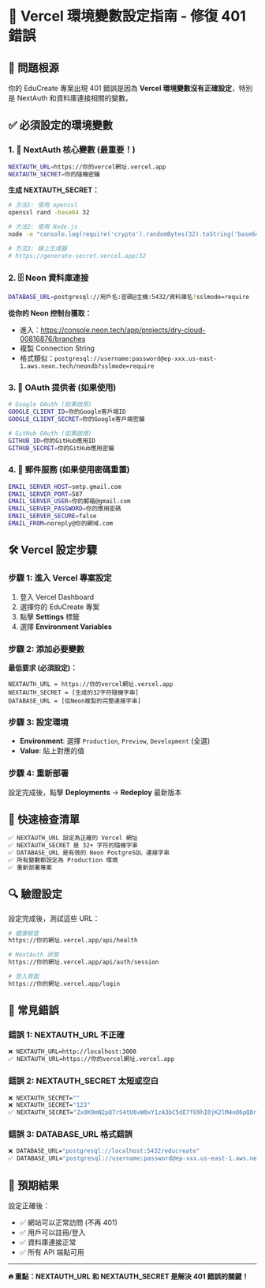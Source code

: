 # 🔧 Vercel 環境變數設定指南 - 修復 401 錯誤

## 🚨 問題根源

你的 EduCreate 專案出現 401 錯誤是因為 **Vercel 環境變數沒有正確設定**，特別是 NextAuth 和資料庫連接相關的變數。

## ✅ 必須設定的環境變數

### 1. 🔐 NextAuth 核心變數 (最重要！)

```bash
NEXTAUTH_URL=https://你的vercel網址.vercel.app
NEXTAUTH_SECRET=你的隨機密鑰
```

**生成 NEXTAUTH_SECRET：**
```bash
# 方法1: 使用 openssl
openssl rand -base64 32

# 方法2: 使用 Node.js
node -e "console.log(require('crypto').randomBytes(32).toString('base64'))"

# 方法3: 線上生成器
# https://generate-secret.vercel.app/32
```

### 2. 🗄️ Neon 資料庫連接

```bash
DATABASE_URL=postgresql://用戶名:密碼@主機:5432/資料庫名?sslmode=require
```

**從你的 Neon 控制台獲取：**
- 進入：https://console.neon.tech/app/projects/dry-cloud-00816876/branches
- 複製 Connection String
- 格式類似：`postgresql://username:password@ep-xxx.us-east-1.aws.neon.tech/neondb?sslmode=require`

### 3. 🔑 OAuth 提供者 (如果使用)

```bash
# Google OAuth (如果啟用)
GOOGLE_CLIENT_ID=你的Google客戶端ID
GOOGLE_CLIENT_SECRET=你的Google客戶端密鑰

# GitHub OAuth (如果啟用)
GITHUB_ID=你的GitHub應用ID
GITHUB_SECRET=你的GitHub應用密鑰
```

### 4. 📧 郵件服務 (如果使用密碼重置)

```bash
EMAIL_SERVER_HOST=smtp.gmail.com
EMAIL_SERVER_PORT=587
EMAIL_SERVER_USER=你的郵箱@gmail.com
EMAIL_SERVER_PASSWORD=你的應用密碼
EMAIL_SERVER_SECURE=false
EMAIL_FROM=noreply@你的網域.com
```

## 🛠️ Vercel 設定步驟

### 步驟 1: 進入 Vercel 專案設定
1. 登入 Vercel Dashboard
2. 選擇你的 EduCreate 專案
3. 點擊 **Settings** 標籤
4. 選擇 **Environment Variables**

### 步驟 2: 添加必要變數

**最低要求 (必須設定)：**
```
NEXTAUTH_URL = https://你的vercel網址.vercel.app
NEXTAUTH_SECRET = [生成的32字符隨機字串]
DATABASE_URL = [從Neon複製的完整連接字串]
```

### 步驟 3: 設定環境
- **Environment**: 選擇 `Production`, `Preview`, `Development` (全選)
- **Value**: 貼上對應的值

### 步驟 4: 重新部署
設定完成後，點擊 **Deployments** → **Redeploy** 最新版本

## 🎯 快速檢查清單

```bash
✅ NEXTAUTH_URL 設定為正確的 Vercel 網址
✅ NEXTAUTH_SECRET 是 32+ 字符的隨機字串
✅ DATABASE_URL 是有效的 Neon PostgreSQL 連接字串
✅ 所有變數都設定為 Production 環境
✅ 重新部署專案
```

## 🔍 驗證設定

設定完成後，測試這些 URL：

```bash
# 健康檢查
https://你的網址.vercel.app/api/health

# NextAuth 狀態
https://你的網址.vercel.app/api/auth/session

# 登入頁面
https://你的網址.vercel.app/login
```

## 🚨 常見錯誤

### 錯誤 1: NEXTAUTH_URL 不正確
```bash
❌ NEXTAUTH_URL=http://localhost:3000
✅ NEXTAUTH_URL=https://你的vercel網址.vercel.app
```

### 錯誤 2: NEXTAUTH_SECRET 太短或空白
```bash
❌ NEXTAUTH_SECRET=""
❌ NEXTAUTH_SECRET="123"
✅ NEXTAUTH_SECRET="Zx8K9mN2pQ7rS4tU6vW8xY1zA3bC5dE7fG9hI0jK2lM4nO6pQ8rS0tU2vW4xY6zA"
```

### 錯誤 3: DATABASE_URL 格式錯誤
```bash
❌ DATABASE_URL="postgresql://localhost:5432/educreate"
✅ DATABASE_URL="postgresql://username:password@ep-xxx.us-east-1.aws.neon.tech/neondb?sslmode=require"
```

## 🎊 預期結果

設定正確後：
- ✅ 網站可以正常訪問 (不再 401)
- ✅ 用戶可以註冊/登入
- ✅ 資料庫連接正常
- ✅ 所有 API 端點可用

---

**🔥 重點：NEXTAUTH_URL 和 NEXTAUTH_SECRET 是解決 401 錯誤的關鍵！**